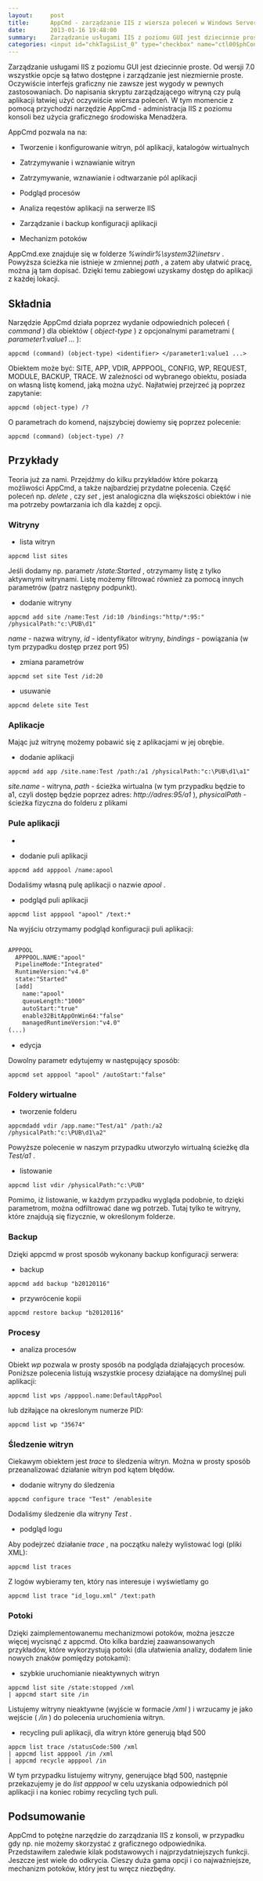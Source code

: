 ```yaml
---
layout:     post
title:      AppCmd - zarządzanie IIS z wiersza poleceń w Windows Server
date:       2013-01-16 19:48:00
summary:    Zarządzanie usługami IIS z poziomu GUI jest dziecinnie proste. Od wersji 7.0 wszystkie opcje są łatwo dostępne i zarządzanie jest niezmiernie proste. Oczywiście interfejs graficzny nie zawsze jest wygody w pewnych zastosowaniach. Do napisania skryptu zarządzającego witryną czy pulą aplikacji łatwiej...
categories: <input id="chkTagsList_0" type="checkbox" name="ctl00$phContentRight$chkTagsList$chkTagsList_0" checked="checked" value="1"><label for="chkTagsList_0">windows</label> <input id="chkTagsList_3" type="checkbox" name="ctl00$phContentRight$chkTagsList$chkTagsList_3" checked="checked" value="8"><label for="chkTagsList_3">oprogramowanie</label> <input id="chkTagsList_10" type="checkbox" name="ctl00$phContentRight$chkTagsList$chkTagsList_10" checked="checked" value="1024"><label for="chkTagsList_10">serwery</label>
---
```




Zarządzanie usługami IIS z poziomu GUI jest dziecinnie proste. Od wersji 7.0 wszystkie opcje są łatwo dostępne i zarządzanie jest niezmiernie proste. Oczywiście interfejs graficzny nie zawsze jest wygody w pewnych zastosowaniach. Do napisania skryptu zarządzającego witryną czy pulą aplikacji łatwiej użyć oczywiście wiersza poleceń. W tym momencie z pomocą przychodzi narzędzie AppCmd - administracja IIS z poziomu konsoli bez użycia graficznego środowiska Menadżera.

AppCmd pozwala na na:


  * Tworzenie i konfigurowanie witryn, pól aplikacji, katalogów wirtualnych


  * Zatrzymywanie i wznawianie witryn


  * Zatrzymywanie, wznawianie i  odtwarzanie pól aplikacji


  * Podgląd procesów


  * Analiza reqestów aplikacji na serwerze IIS


  * Zarządzanie i backup konfiguracji aplikacji


  * Mechanizm potoków


AppCmd.exe znajduje się w folderze  *%windir%\system32\inetsrv* . Powyższa ścieżka nie istnieje w zmiennej  *path* , a zatem aby ułatwić pracę, można ją tam dopisać. Dzięki temu zabiegowi uzyskamy dostęp do aplikacji z każdej lokacji.



## Składnia


Narzędzie AppCmd działa poprzez wydanie odpowiednich poleceń ( *command* ) dla obiektów ( *object-type* ) z opcjonalnymi parametrami ( *parameter1:value1 ...* ):


```shell
appcmd (command) (object-type) <identifier> </parameter1:value1 ...>
```


Obiektem może być:  SITE, APP, VDIR, APPPOOL, CONFIG, WP, REQUEST, MODULE, BACKUP, TRACE. W zależności od wybranego obiektu, posiada on własną listę komend, jaką można użyć. Najłatwiej przejrzeć ją poprzez zapytanie:


```shell
appcmd (object-type) /?
```


O parametrach do komend, najszybciej dowiemy się poprzez polecenie:


```shell
appcmd (command) (object-type) /? 
```





## Przykłady



Teoria już za nami. Przejdźmy do kilku przykładów które pokarzą możliwości AppCmd, a także najbardziej przydatne polecenia. Część poleceń  np.  *delete* , czy  *set* , jest analogiczna dla większości obiektów i nie ma potrzeby powtarzania ich dla każdej z opcji.



### Witryny





  * lista witryn


```shell
appcmd list sites
```

Jeśli dodamy np. parametr  */state:Started* , otrzymamy listę z tylko aktywnymi witrynami. Listę możemy filtrować również za pomocą innych parametrów (patrz następny podpunkt).


  * dodanie witryny


```shell
appcmd add site /name:Test /id:10 /bindings:"http/*:95:" /physicalPath:"c:\PUB\d1" 
```

 *name*  - nazwa witryny,  *id*  - identyfikator witryny,  *bindings*  - powiązania (w tym przypadku dostęp przez port 95)


  * zmiana parametrów


```shell
appcmd set site Test /id:20 
```




  * usuwanie


```shell
appcmd delete site Test
```






### Aplikacje


Mając już witrynę możemy pobawić się z aplikacjami w jej obrębie.



  * dodanie aplikacji



```shell
appcmd add app /site.name:Test /path:/a1 /physicalPath:"c:\PUB\d1\a1"
```

 *site.name*  - witryna,  *path*  - ścieżka wirtualna (w tym przypadku będzie to a1, czyli dostęp będzie poprzez adres:  *http://adres:95/a1* ),  *physicalPath*  - ścieżka fizyczna do folderu z plikami




### Pule aplikacji





  * 


  * dodanie puli aplikacji


```shell
appcmd add apppool /name:apool
```

Dodaliśmy własną pulę aplikacji o nazwie  *apool* .

  * podgląd puli aplikacji


```shell
appcmd list apppool "apool" /text:*
```

Na wyjściu otrzymamy podgląd konfiguracji puli aplikacji:


```txt

APPPOOL
  APPPOOL.NAME:"apool"
  PipelineMode:"Integrated"
  RuntimeVersion:"v4.0"
  state:"Started"
  [add] 
    name:"apool" 
    queueLength:"1000" 
    autoStart:"true" 
    enable32BitAppOnWin64:"false" 
    managedRuntimeVersion:"v4.0" 
(...)

```



  * edycja

Dowolny parametr edytujemy w następujący sposób:

```shell
appcmd set apppool "apool" /autoStart:"false"
```






### Foldery wirtualne





  * tworzenie folderu


```shell
appcmdadd vdir /app.name:"Test/a1" /path:/a2 /physicalPath:"c:\PUB\d1\a2"
```


Powyższe polecenie w naszym przypadku utworzyło wirtualną ścieżkę dla  *Test/a1* .


  * listowanie


```shell
appcmd list vdir /physicalPath:"c:\PUB"
```

Pomimo, iż listowanie, w każdym przypadku wygląda podobnie, to dzięki parametrom, można odfiltrować dane wg potrzeb. Tutaj tylko te witryny, które znajdują się fizycznie, w określonym folderze.





### Backup


Dzięki appcmd w prost sposób wykonany backup konfiguracji serwera:


  * backup


```shell
appcmd add backup "b20120116"
```


  * przywrócenie kopii


```shell
appcmd restore backup "b20120116"
```






### Procesy





  * analiza procesów

Obiekt  *wp*  pozwala w prosty sposób na podgląda działających procesów. Poniższe polecenia listują wszystkie procesy działające na domyślnej puli aplikacji:

```shell
appcmd list wps /apppool.name:DefaultAppPool
```

lub dziłające na okreslonym numerze PID:

```shell
appcmd list wp "35674"
```






### Śledzenie witryn


Ciekawym obiektem jest  *trace*  to śledzenia witryn. Można w prosty sposób przeanalizować działanie witryn pod kątem błędów.


  * dodanie witryny do śledzenia


```shell
appcmd configure trace "Test" /enablesite
```

Dodaliśmy śledzenie dla witryny  *Test* .

  * podgląd logu

Aby podejrzeć działanie  *trace* , na początku należy wylistować logi (pliki XML):

```shell
appcmd list traces
```

Z logów wybieramy ten, który nas interesuje i wyświetlamy go

```shell
appcmd list trace "id_logu.xml" /text:path
```





### Potoki


Dzięki zaimplementowanemu mechanizmowi potoków, można jeszcze więcej wycisnąć z appcmd. Oto kilka bardziej zaawansowanych przykładów, które wykorzystują potoki (dla ułatwienia analizy, dodałem linie nowych znaków pomiędzy potokami):



  * szybkie uruchomianie nieaktywnych witryn


```shell
appcmd list site /state:stopped /xml 
| appcmd start site /in
```

Listujemy witryny nieaktywne (wyjście w formacie  */xml* ) i wrzucamy je jako wejście ( */in* ) do polecenia uruchomienia witryn.

  * recycling puli aplikacji, dla witryn które generują błąd 500



```shell
appcm list trace /statusCode:500 /xml 
| appcmd list apppool /in /xml 
| appcmd recycle apppool /in
```


W tym przypadku listujemy witryny, generujące błąd 500, następnie przekazujemy je do  *list apppool*  w celu uzyskania odpowiednich pól aplikacji i na koniec robimy recycling tych puli.





## Podsumowanie


AppCmd to potężne narzędzie do zarządzania IIS z konsoli, w przypadku gdy np. nie możemy skorzystać z graficznego odpowiednika. Przedstawiłem zaledwie kilak podstawowych i najprzydatniejszych funkcji. Jeszcze jest wiele do odkrycia. Cieszy duża gama opcji i co najważniejsze, mechanizm potoków, który jest tu wręcz niezbędny.